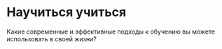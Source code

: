# Научиться учиться
Какие современные и эффективные подходы к обучению вы можете использовать в своей жизни?
